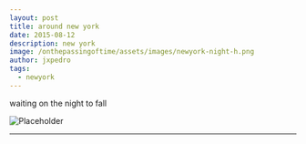 ```yaml
---
layout: post
title: around new york
date: 2015-08-12
description: new york
image: /onthepassingoftime/assets/images/newyork-night-h.png
author: jxpedro
tags: 
  - newyork
---
```

<p >waiting on the night to fall</p>

![Placeholder](/onthepassingoftime/assets/images/newyork-night.png)

<p></p>

<hr/>
